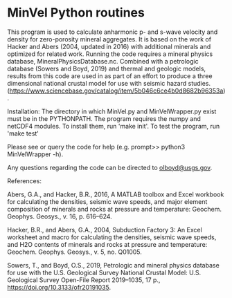 # MinVel Python routines
This program is used to calculate anharmonic p- and s-wave velocity and density for zero-porosity mineral aggregates. It is based on the work of Hacker and Abers (2004, updated in 2016) with additional minerals and optimized for related work. Running the code requires a mineral physics database, MineralPhysicsDatabase.nc. Combined with a petrologic database (Sowers and Boyd, 2019) and thermal and geologic models, results from this code are used in as part of an effort to produce a three dimensional national crustal model for use with seismic hazard studies. (https://www.sciencebase.gov/catalog/item/5b046c6ce4b0d8682b96353a).

Installation:
The directory in which MinVel.py and MinVelWrapper.py exist must be in the PYTHONPATH.
The program requires the numpy and netCDF4 modules. To install them, run 'make init'.
To test the program, run 'make test'

Please see or query the code for help (e.g. prompt>> python3 MinVelWrapper -h).

Any questions regarding the code can be directed to olboyd@usgs.gov.

References:

Abers, G.A., and Hacker, B.R., 2016, A MATLAB toolbox and Excel workbook for calculating the densities, seismic wave speeds, and major element composition of minerals and rocks at pressure and temperature: Geochem. Geophys. Geosys., v. 16, p. 616–624.

Hacker, B.R., and Abers, G.A., 2004, Subduction Factory 3: An Excel worksheet and macro for calculating the densities, seismic wave speeds, and H2O contents of minerals and rocks at pressure and temperature: Geochem. Geophys. Geosys., v. 5, no. Q01005.

Sowers, T., and Boyd, O.S., 2019, Petrologic and mineral physics database for use with the U.S. Geological Survey National Crustal Model: U.S. Geological Survey Open-File Report 2019–1035, 17 p., https://doi.org/10.3133/ofr20191035.
